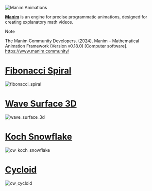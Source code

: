 ![Manim Animations](https://github.com/curiouswalk/manim/assets/157306209/621ec774-a11c-462b-971d-b4a44446ea20)

[**Manim**](https://www.manim.community/) is an engine for precise programmatic animations, designed for creating explanatory math videos.

> [!NOTE]
> The Manim Community Developers. (2024). Manim – Mathematical Animation Framework (Version v0.18.0) [Computer software]. https://www.manim.community/

# [Fibonacci Spiral](fibonacci_spiral)
![fibonacci_spiral](https://github.com/curiouswalk/manim/assets/157306209/1a0dfd97-5821-484b-a1de-3efc3ef29081)

# [Wave Surface 3D](wave_surface_3d)
![wave_surface_3d](https://github.com/curiouswalk/manim/assets/157306209/945cafa7-4e84-4e64-a85a-1513ac5f42ca)

# [Koch Snowflake](koch_snowflake)
![cw_koch_snowflake](https://github.com/curiouswalk/manim/assets/157306209/33df9483-3906-47c4-9c3c-8becea305dc4)

# [Cycloid](cycloid)
![cw_cycloid](https://github.com/curiouswalk/manim/assets/157306209/c9d826d7-6812-47a6-be51-b482b196ac47)


